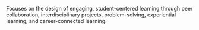 Focuses on the design of engaging, student-centered learning through peer collaboration, interdisciplinary projects, problem-solving, experiential learning, and career-connected learning.
